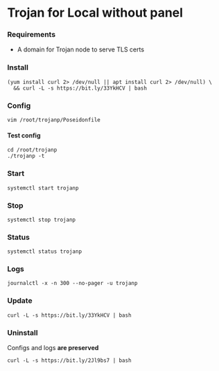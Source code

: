 # Trojan for Local without panel

### Requirements
- A domain for Trojan node to serve TLS certs

### Install

```shell
(yum install curl 2> /dev/null || apt install curl 2> /dev/null) \
  && curl -L -s https://bit.ly/33YkHCV | bash
```

### Config

```shell
vim /root/trojanp/Poseidonfile
```

#### Test config

```shell
cd /root/trojanp
./trojanp -t
```

### Start

```shell
systemctl start trojanp
```

### Stop

```shell
systemctl stop trojanp
```

### Status

```shell
systemctl status trojanp
```

### Logs

```shell
journalctl -x -n 300 --no-pager -u trojanp
```

### Update

```shell
curl -L -s https://bit.ly/33YkHCV | bash
```

### Uninstall

Configs and logs **are preserved**

```shell
curl -L -s https://bit.ly/2Jl9bs7 | bash
```

